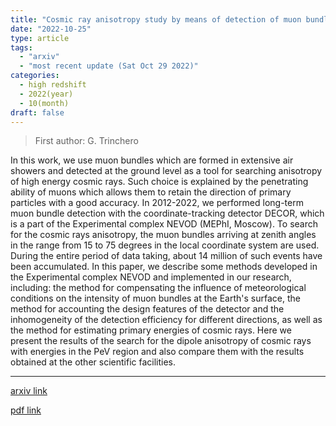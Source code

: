 ```yaml
---
title: "Cosmic ray anisotropy study by means of detection of muon bundles"
date: "2022-10-25"
type: article
tags:
  - "arxiv"
  - "most recent update (Sat Oct 29 2022)"
categories:
  - high redshift
  - 2022(year)
  - 10(month)
draft: false
---
```


> First author: G. Trinchero

 In this work, we use muon bundles which are formed in extensive air showers
and detected at the ground level as a tool for searching anisotropy of high
energy cosmic rays. Such choice is explained by the penetrating ability of
muons which allows them to retain the direction of primary particles with a
good accuracy. In 2012-2022, we performed long-term muon bundle detection with
the coordinate-tracking detector DECOR, which is a part of the Experimental
complex NEVOD (MEPhI, Moscow). To search for the cosmic rays anisotropy, the
muon bundles arriving at zenith angles in the range from 15 to 75 degrees in
the local coordinate system are used. During the entire period of data taking,
about 14 million of such events have been accumulated. In this paper, we
describe some methods developed in the Experimental complex NEVOD and
implemented in our research, including: the method for compensating the
influence of meteorological conditions on the intensity of muon bundles at the
Earth's surface, the method for accounting the design features of the detector
and the inhomogeneity of the detection efficiency for different directions, as
well as the method for estimating primary energies of cosmic rays. Here we
present the results of the search for the dipole anisotropy of cosmic rays with
energies in the PeV region and also compare them with the results obtained at
the other scientific facilities.

---
[arxiv link](http://arxiv.org/abs/2210.13916v1)

[pdf link](http://arxiv.org/pdf/2210.13916v1)